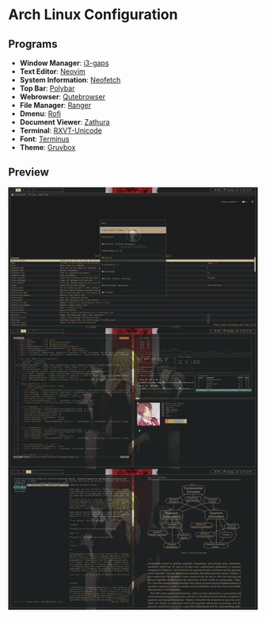 # Arch Linux Configuration
## Programs
- **Window Manager**: [i3-gaps](https://github.com/Airblader/i3)
- **Text Editor**: [Neovim](https://github.com/neovim/neovim)
- **System Information**: [Neofetch](https://github.com/dylanaraps/neofetch)
- **Top Bar**: [Polybar](https://github.com/polybar/polybar)
- **Webrowser**: [Qutebrowser](https://github.com/qutebrowser/qutebrowser)
- **File Manager**: [Ranger](https://github.com/ranger/ranger)
- **Dmenu**: [Rofi](https://github.com/davatorium/rofi)
- **Document Viewer**: [Zathura](https://github.com/pwmt/zathura)
- **Terminal**: [RXVT-Unicode](https://aur.archlinux.org/packages/rxvt-unicode-truecolor/)
- **Font**: [Terminus](https://aur.archlinux.org/packages/terminus-font-td1-otb/)
- **Theme**: [Gruvbox](https://github.com/sainnhe/gruvbox-material)

## Preview
![preview](https://github.com/NSteczynski/Dotfiles/blob/master/Pictures/preview.png?raw=true)
